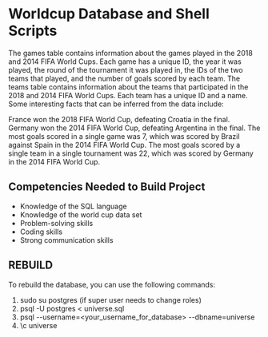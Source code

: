 # Worldcup Database and Shell Scripts

The games table contains information about the games played in the 2018 and 2014 FIFA World Cups. Each game has a unique ID, the year it was played, the round of the tournament it was played in, the IDs of the two teams that played, and the number of goals scored by each team.
The teams table contains information about the teams that participated in the 2018 and 2014 FIFA World Cups. Each team has a unique ID and a name.
Some interesting facts that can be inferred from the data include:

France won the 2018 FIFA World Cup, defeating Croatia in the final.
Germany won the 2014 FIFA World Cup, defeating Argentina in the final.
The most goals scored in a single game was 7, which was scored by Brazil against Spain in the 2014 FIFA World Cup.
The most goals scored by a single team in a single tournament was 22, which was scored by Germany in the 2014 FIFA World Cup.


## Competencies Needed to Build Project

- Knowledge of the SQL language
- Knowledge of the world cup data set
- Problem-solving skills
- Coding skills
- Strong communication skills

## REBUILD

To rebuild the database, you can use the following commands:

1. sudo su postgres (if super user needs to change roles)
2. psql -U postgres < universe.sql
3. psql --username=<your_username_for_database> --dbname=universe
4. \c universe
